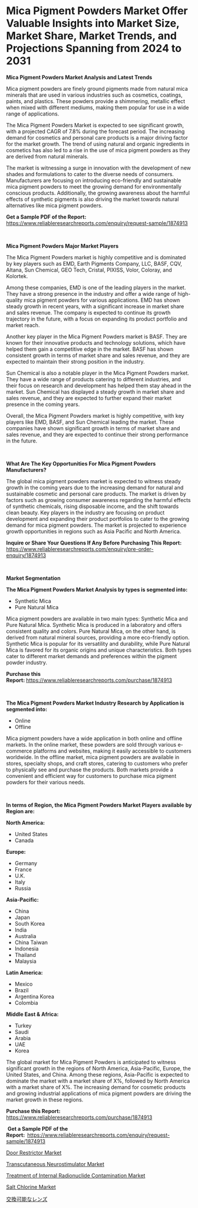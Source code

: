 <p><h1>Mica Pigment Powders Market Offer Valuable Insights into Market Size, Market Share, Market Trends, and Projections Spanning from 2024 to 2031</h1></p><p><strong>Mica Pigment Powders Market Analysis and Latest Trends</strong></p>
<p><p>Mica pigment powders are finely ground pigments made from natural mica minerals that are used in various industries such as cosmetics, coatings, paints, and plastics. These powders provide a shimmering, metallic effect when mixed with different mediums, making them popular for use in a wide range of applications.</p><p>The Mica Pigment Powders Market is expected to see significant growth, with a projected CAGR of 7.8% during the forecast period. The increasing demand for cosmetics and personal care products is a major driving factor for the market growth. The trend of using natural and organic ingredients in cosmetics has also led to a rise in the use of mica pigment powders as they are derived from natural minerals.</p><p>The market is witnessing a surge in innovation with the development of new shades and formulations to cater to the diverse needs of consumers. Manufacturers are focusing on introducing eco-friendly and sustainable mica pigment powders to meet the growing demand for environmentally conscious products. Additionally, the growing awareness about the harmful effects of synthetic pigments is also driving the market towards natural alternatives like mica pigment powders.</p></p>
<p><strong>Get a Sample PDF of the Report:&nbsp;</strong> <a href="https://www.reliableresearchreports.com/enquiry/request-sample/1874913">https://www.reliableresearchreports.com/enquiry/request-sample/1874913</a></p>
<p>&nbsp;</p>
<p><strong>Mica Pigment Powders Major Market Players</strong></p>
<p><p>The Mica Pigment Powders market is highly competitive and is dominated by key players such as EMD, Earth Pigments Company, LLC, BASF, CQV, Altana, Sun Chemical, GEO Tech, Cristal, PIXISS, Volor, Coloray, and Kolortek. </p><p>Among these companies, EMD is one of the leading players in the market. They have a strong presence in the industry and offer a wide range of high-quality mica pigment powders for various applications. EMD has shown steady growth in recent years, with a significant increase in market share and sales revenue. The company is expected to continue its growth trajectory in the future, with a focus on expanding its product portfolio and market reach.</p><p>Another key player in the Mica Pigment Powders market is BASF. They are known for their innovative products and technology solutions, which have helped them gain a competitive edge in the market. BASF has shown consistent growth in terms of market share and sales revenue, and they are expected to maintain their strong position in the industry.</p><p>Sun Chemical is also a notable player in the Mica Pigment Powders market. They have a wide range of products catering to different industries, and their focus on research and development has helped them stay ahead in the market. Sun Chemical has displayed a steady growth in market share and sales revenue, and they are expected to further expand their market presence in the coming years.</p><p>Overall, the Mica Pigment Powders market is highly competitive, with key players like EMD, BASF, and Sun Chemical leading the market. These companies have shown significant growth in terms of market share and sales revenue, and they are expected to continue their strong performance in the future.</p></p>
<p>&nbsp;</p>
<p><strong>What Are The Key Opportunities For Mica Pigment Powders Manufacturers?</strong></p>
<p><p>The global mica pigment powders market is expected to witness steady growth in the coming years due to the increasing demand for natural and sustainable cosmetic and personal care products. The market is driven by factors such as growing consumer awareness regarding the harmful effects of synthetic chemicals, rising disposable income, and the shift towards clean beauty. Key players in the industry are focusing on product development and expanding their product portfolios to cater to the growing demand for mica pigment powders. The market is projected to experience growth opportunities in regions such as Asia Pacific and North America.</p></p>
<p><strong>Inquire or Share Your Questions If Any Before Purchasing This Report:</strong> <a href="https://www.reliableresearchreports.com/enquiry/pre-order-enquiry/1874913">https://www.reliableresearchreports.com/enquiry/pre-order-enquiry/1874913</a></p>
<p>&nbsp;</p>
<p><strong>Market Segmentation</strong></p>
<p><strong>The Mica Pigment Powders Market Analysis by types is segmented into:</strong></p>
<p><ul><li>Synthetic Mica</li><li>Pure Natural Mica</li></ul></p>
<p><p>Mica pigment powders are available in two main types: Synthetic Mica and Pure Natural Mica. Synthetic Mica is produced in a laboratory and offers consistent quality and colors. Pure Natural Mica, on the other hand, is derived from natural mineral sources, providing a more eco-friendly option. Synthetic Mica is popular for its versatility and durability, while Pure Natural Mica is favored for its organic origins and unique characteristics. Both types cater to different market demands and preferences within the pigment powder industry.</p></p>
<p><strong>Purchase this Report:&nbsp;</strong><a href="https://www.reliableresearchreports.com/purchase/1874913">https://www.reliableresearchreports.com/purchase/1874913</a></p>
<p>&nbsp;</p>
<p><strong>The Mica Pigment Powders Market Industry Research by Application is segmented into:</strong></p>
<p><ul><li>Online</li><li>Offline</li></ul></p>
<p><p>Mica pigment powders have a wide application in both online and offline markets. In the online market, these powders are sold through various e-commerce platforms and websites, making it easily accessible to customers worldwide. In the offline market, mica pigment powders are available in stores, specialty shops, and craft stores, catering to customers who prefer to physically see and purchase the products. Both markets provide a convenient and efficient way for customers to purchase mica pigment powders for their various needs.</p></p>
<p>&nbsp;</p>
<p><strong>In terms of Region, the Mica Pigment Powders Market Players available by Region are:</strong></p>
<p>
    <p> <strong> North America: </strong>
        <ul>
            <li>United States</li>
            <li>Canada</li>
        </ul>
        </p> 
    <p> <strong> Europe: </strong>
        <ul>
            <li>Germany</li>
            <li>France</li>
            <li>U.K.</li>
            <li>Italy</li>
            <li>Russia</li>
        </ul>
        </p> 
    <p> <strong> Asia-Pacific: </strong>
        <ul>
            <li>China</li>
            <li>Japan</li>
            <li>South Korea</li>
            <li>India</li>
            <li>Australia</li>
            <li>China Taiwan</li>
            <li>Indonesia</li>
            <li>Thailand</li>
            <li>Malaysia</li>
        </ul>
        </p> 
    <p> <strong> Latin America: </strong>
        <ul>
            <li>Mexico</li>
            <li>Brazil</li>
            <li>Argentina Korea</li>
            <li>Colombia</li>
        </ul>
        </p> 
    <p> <strong> Middle East & Africa: </strong>
        <ul>
            <li>Turkey</li>
            <li>Saudi</li>
            <li>Arabia</li>
            <li>UAE</li>
            <li>Korea</li>
        </ul>
    </p>
    </p>
<p><p>The global market for Mica Pigment Powders is anticipated to witness significant growth in the regions of North America, Asia-Pacific, Europe, the United States, and China. Among these regions, Asia-Pacific is expected to dominate the market with a market share of X%, followed by North America with a market share of X%. The increasing demand for cosmetic products and growing industrial applications of mica pigment powders are driving the market growth in these regions.</p></p>
<p><strong>Purchase this Report: </strong><a href="https://www.reliableresearchreports.com/purchase/1874913">https://www.reliableresearchreports.com/purchase/1874913</a></p>
<p>&nbsp;<strong>Get a Sample PDF of the Report:&nbsp;&nbsp;</strong><a href="https://www.reliableresearchreports.com/enquiry/request-sample/1874913">https://www.reliableresearchreports.com/enquiry/request-sample/1874913</a></p>
<p><strong></strong></p>
<p><p><a href="https://github.com/dimitrishawkinswaynenp91rgz/Market-Research-Report-List-1/blob/main/door-restrictor-market.md">Door Restrictor Market</a></p><p><a href="https://issuu.com/reportprime-2/docs/transcutaneous-neurostimulator-market-size-2030.pp">Transcutaneous Neurostimulator Market</a></p><p><a href="https://issuu.com/reportprime-2/docs/treatment-of-internal-radionuclide-contamination-m">Treatment of Internal Radionuclide Contamination Market</a></p><p><a href="https://github.com/danielneavesallisons03mba/Market-Research-Report-List-1/blob/main/salt-chlorine-market.md">Salt Chlorine Market</a></p><p><a href="https://github.com/one-cool-chick/Market-Research-Report-List-1/blob/main/65496566547.md">交換可能なレンズ</a></p></p>